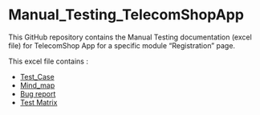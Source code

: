 
# Manual_Testing_TelecomShopApp
This GitHub repository contains the Manual Testing documentation (excel file) for TelecomShop App for a specific module “Registration” page.




This excel file contains :

 - [Test_Case](https://docs.google.com/spreadsheets/d/156vZ8CXa6mR6NkaPn8z5oosDOfC-zye22SHi35RBd04/edit?usp=sharing)
 - [Mind_map ](https://docs.google.com/spreadsheets/d/156vZ8CXa6mR6NkaPn8z5oosDOfC-zye22SHi35RBd04/edit?usp=sharing)
 - [Bug report](https://docs.google.com/spreadsheets/d/156vZ8CXa6mR6NkaPn8z5oosDOfC-zye22SHi35RBd04/edit?usp=sharing)
  - [Test Matrix ](https://docs.google.com/spreadsheets/d/156vZ8CXa6mR6NkaPn8z5oosDOfC-zye22SHi35RBd04/edit?usp=sharing)

